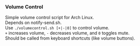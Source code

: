 ### Volume Control
Simple volume control script for Arch Linux.  
Depends on notify-send.sh.  
Use `./volumecontrol.sh [+|-|0]` to control volume.  
`+` increases volume, `-` decreases volume, and `0` toggles mute.  
Should be called from keyboard shortcuts (like volume buttons).  
